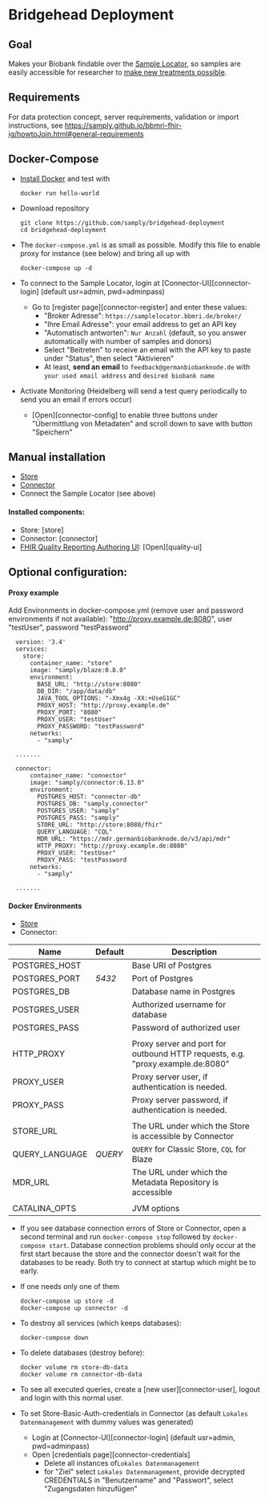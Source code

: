 [sl]: <https://samplelocator.bbmri.de>
[bbmri]: <http://www.bbmri-eric.eu>
[docker]: <https://docs.docker.com/install>

[man-store]: <https://github.com/samply/blaze/blob/master/docs/deployment/manual-deployment.md>
[env-store]: <https://github.com/samply/blaze/blob/master/docs/deployment/environment-variables.md>

[man-connector]: <Connector.md>
[quality-ui-github]:<https://github.com/samply/blaze-quality-reporting-ui>


# Bridgehead Deployment


## Goal
Makes your Biobank findable over the [Sample Locator][sl], so samples are easily accessible for researcher to [make new treatments possible][bbmri].


## Requirements
For data protection concept, server requirements, validation or import instructions, see https://samply.github.io/bbmri-fhir-ig/howtoJoin.html#general-requirements


## Docker-Compose

* [Install Docker][docker] and test with

      docker run hello-world

* Download repository

      git clone https://github.com/samply/bridgehead-deployment
      cd bridgehead-deployment

* The `docker-compose.yml` is as small as possible. Modify this file to enable proxy for instance (see below) and bring all up with

      docker-compose up -d

* To connect to the Sample Locator, login at [Connector-UI][connector-login] (default usr=admin, pwd=adminpass)
    * Go to [register page][connector-register] and enter these values:
        * "Broker Adresse": `https://samplelocator.bbmri.de/broker/`
        * "Ihre Email Adresse": your email address to get an API key
        * "Automatisch antworten": `Nur Anzahl` (default, so you answer automatically with number of samples and donors)
        * Select "Beitreten" to receive an email with the API key to paste under "Status", then select "Aktivieren"
        * At least, **send an email** to `feedback@germanbiobanknode.de` with `your used email address` and `desired biobank name`

* Activate Monitoring (Heidelberg will send a test query periodically to send you an email if errors occur)
    * [Open][connector-config] to enable three buttons under "Übermittlung von Metadaten" and scroll down to save with button "Speichern"

## Manual installation

* [Store][man-store]
* [Connector][man-connector]
* Connect the Sample Locator (see above)


#### Installed components:

* Store: [store]
* Connector: [connector]
* [FHIR Quality Reporting Authoring UI][quality-ui-github]: [Open][quality-ui]


## Optional configuration:

#### Proxy example
Add Environments in docker-compose.yml (remove user and password environments if not available):
"http://proxy.example.de:8080", user "testUser", password "testPassword"
      
      version: '3.4'
      services:
        store:
          container_name: "store"
          image: "samply/blaze:0.8.0"
          environment:
            BASE_URL: "http://store:8080"
            DB_DIR: "/app/data/db"
            JAVA_TOOL_OPTIONS: "-Xmx4g -XX:+UseG1GC"
            PROXY_HOST: "http://proxy.example.de"
            PROXY_PORT: "8080"
            PROXY_USER: "testUser"
            PROXY_PASSWORD: "testPassword"
          networks:
            - "samply"
            
      .......
      
      connector:
          container_name: "connector"
          image: "samply/connector:6.13.0"
          environment:
            POSTGRES_HOST: "connector-db"
            POSTGRES_DB: "samply.connector"
            POSTGRES_USER: "samply"
            POSTGRES_PASS: "samply"
            STORE_URL: "http://store:8080/fhir"
            QUERY_LANGUAGE: "CQL"
            MDR_URL: "https://mdr.germanbiobanknode.de/v3/api/mdr"
            HTTP_PROXY: "http://proxy.example.de:8080"
            PROXY_USER: "testUser"
            PROXY_PASS: "testPassword
          networks:
            - "samply"
            
      .......
      


#### Docker Environments

* [Store][env-store]
* Connector:

| Name           | Default | Description                                                   |
| -------------- | ------- | ------------------------------------------------------------- |
| POSTGRES_HOST  |         | Base URI of Postgres                                          |
| POSTGRES_PORT  | *5432*  | Port of Postgres                                              |
| POSTGRES_DB    |         | Database name in Postgres                                     |
| POSTGRES_USER  |         | Authorized username for database                              |
| POSTGRES_PASS  |         | Password of authorized user                                   |
|                |         |                                                               |
| HTTP_PROXY     |         | Proxy server and port for outbound HTTP requests, e.g. "proxy.example.de:8080" |
| PROXY_USER     |         | Proxy server user, if authentication is needed.               |
| PROXY_PASS     |         | Proxy server password, if authentication is needed.           |
|                |         |                                                               |
| STORE_URL      |         | The URL under which the Store is accessible by Connector      |
| QUERY_LANGUAGE | *QUERY* | `QUERY` for Classic Store, `CQL` for Blaze                    |
| MDR_URL        |         | The URL under which the Metadata Repository is accessible     |
|                |         |                                                               |
| CATALINA_OPTS  |         | JVM options                                                   |




* If you see database connection errors of Store or Connector, open a second terminal and run `docker-compose stop` followed by `docker-compose start`. Database connection problems should only occur at the first start because the store and the connector doesn't wait for the databases to be ready. Both try to connect at startup which might be to early.

* If one needs only one of them

      docker-compose up store -d
      docker-compose up connector -d

* To destroy all services (which keeps databases):
  
      docker-compose down

* To delete databases (destroy before):

      docker volume rm store-db-data
      docker volume rm connector-db-data

* To see all executed queries, create a [new user][connector-user], logout and login with this normal user.

* To set Store-Basic-Auth-credentials in Connector (as default `Lokales Datenmanagement` with dummy values was generated)
    * Login at [Connector-UI][connector-login] (default usr=admin, pwd=adminpass)
    * Open [credentials page][connector-credentials]
        - Delete all instances of`Lokales Datenmanagement`
        - for "Ziel" select `Lokales Datenmanagement`, provide decrypted CREDENTIALS in "Benutzername" and "Passwort", select "Zugangsdaten hinzufügen"
